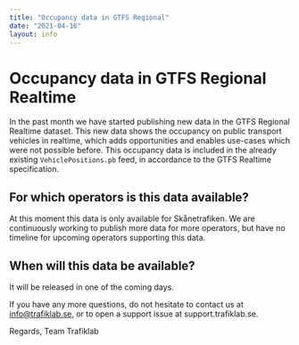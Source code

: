 ```yaml
---
title: "Occupancy data in GTFS Regional"
date: "2021-04-16"
layout: info
---
```


# Occupancy data in GTFS Regional Realtime

In the past month we have started publishing new data in the GTFS Regional Realtime dataset. This new data shows the
occupancy on public transport vehicles in realtime, which adds opportunities and enables use-cases which were not
possible before. This occupancy data is included in the already existing `VehiclePositions.pb` feed, in accordance to
the GTFS Realtime specification.

## For which operators is this data available?

At this moment this data is only available for Skånetrafiken. We are continuously working to publish more data for more
operators, but have no timeline for upcoming operators supporting this data.

## When will this data be available?

It will be released in one of the coming days.

If you have any more questions, do not hesitate to contact us at info@trafiklab.se, or to open a support issue at
support.trafiklab.se.

Regards, Team Trafiklab
